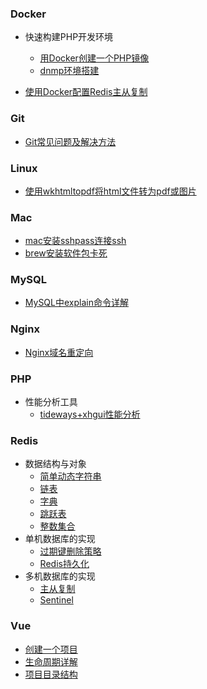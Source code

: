 ### Docker

- 快速构建PHP开发环境
  - [用Docker创建一个PHP镜像](./Docker/快速构建PHP开发环境/用Docker创建一个PHP镜像.md)
  - [dnmp环境搭建](<https://ballooninmyhand.github.io/dnmp/>)

- [使用Docker配置Redis主从复制](./Docker/Redis环境搭建/使用Docker配置Redis主从复制.md)



### Git

- [Git常见问题及解决方法](./Git/Git常见问题及解决方法.md)



### Linux

- [使用wkhtmltopdf将html文件转为pdf或图片](./Linux/使用wkhtmltopdf将html转为pdf或图片.md)



### Mac

- [mac安装sshpass连接ssh](./Mac/mac安装sshpass连接ssh.md)
- [brew安装软件包卡死](./Mac/brew安装软件包卡死.md)



### MySQL

- [MySQL中explain命令详解](./MySQL/MySQL中explain命令详解.md)



### Nginx

- [Nginx域名重定向](./Nginx/nginx域名重定向.md)



### PHP

- 性能分析工具
  - [tideways+xhgui性能分析](./PHP/性能分析工具/readme.md)



### Redis

- 数据结构与对象
  - [简单动态字符串](./Redis/数据结构与对象/简单动态字符串.md)
  - [链表](./Redis/数据结构与对象/链表.md)
  - [字典](./Redis/数据结构与对象/字典.md)
  - [跳跃表](./Redis/数据结构与对象/跳跃表.md)
  - [整数集合](./Redis/数据结构与对象/整数集合.md)
- 单机数据库的实现
  - [过期键删除策略](./Redis/单机数据库的实现/过期键删除策略.md)
  - [Redis持久化](./Redis/单机数据库的实现/Redis持久化.md)
- 多机数据库的实现
  - [主从复制](./Redis/多机数据库的实现/复制.md)
  - [Sentinel](./Redis/多机数据库的实现/Sentinel.md)



### Vue

- [创建一个项目](./Vue/创建一个项目.md)
- [生命周期详解](./Vue/生命周期详解.md)
- [项目目录结构](./Vue/项目目录结构.md)